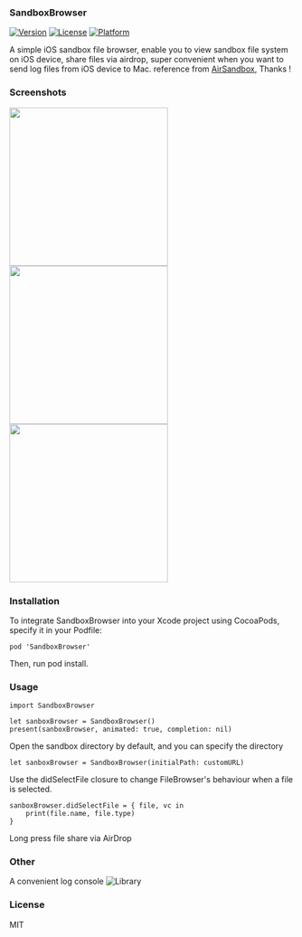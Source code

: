 ### SandboxBrowser

[![Version](https://img.shields.io/cocoapods/v/SandboxBrowser.svg?style=flat)](http://cocoapods.org/pods/SandboxBrowser)
[![License](https://img.shields.io/cocoapods/l/SandboxBrowser.svg?style=flat)](http://cocoapods.org/pods/SandboxBrowser)
[![Platform](https://img.shields.io/cocoapods/p/SandboxBrowser.svg?style=flat)](http://cocoapods.org/pods/SandboxBrowser)

A simple iOS sandbox file browser, enable you to view sandbox file system on iOS device, share files via airdrop, super convenient when you want to send log files from iOS device to Mac. reference from  [AirSandbox](https://github.com/music4kid/AirSandbox), Thanks !

### Screenshots

<img src="https://github.com/Joe0708/SandboxBrowser/raw/master/Screenshot/SimulatorScreenShot1.png" width="280">   <img src="https://github.com/Joe0708/SandboxBrowser/raw/master/Screenshot/SimulatorScreenShot2.png" width="280"> <img src="https://github.com/Joe0708/SandboxBrowser/raw/master/Screenshot/SimulatorScreenShot3.png" width="280">
### Installation

To integrate SandboxBrowser into your Xcode project using CocoaPods, specify it in your Podfile:

```
pod 'SandboxBrowser'
```

Then, run pod install.


### Usage

```
import SandboxBrowser

```

```
let sanboxBrowser = SandboxBrowser()
present(sanboxBrowser, animated: true, completion: nil)

```
Open the sandbox directory by default, and you can specify the directory

```
let sanboxBrowser = SandboxBrowser(initialPath: customURL)

```

Use the didSelectFile closure to change FileBrowser's behaviour when a file is selected.

```
sanboxBrowser.didSelectFile = { file, vc in
    print(file.name, file.type)
}
```

Long press file share via AirDrop

### Other
A convenient log console ![Library](https://github.com/Joe0708/LogConsole)

### License
MIT


